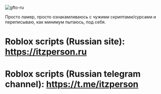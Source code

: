![gfto-ru](https://github.com/od1ri/od1ri/assets/167343934/ce77a894-182c-4308-a40a-aaa1d5d25166)


Просто ламер, просто ознакамливаюсь с чужими скриптами/сурсами и переписываю, как минимум пытаюсь, под себя.

# Roblox scripts (Russian site): https://itzperson.ru
# Roblox scripts (Russian telegram channel): https://t.me/itzperson 
